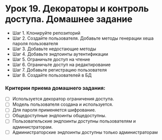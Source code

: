 # Урок 19. Декораторы и контроль доступа. Домашнее задание

* Шаг 1. Клонируйте репозиторий
* Шаг 2. Создайте пользователя. Добавьте методы генерации хеша пароля пользователя
* Шаг 3. Добавьте недостающие методы 
* Шаг 4. Добавьте эндпоинты аутентификации
* Шаг 5. Ограничьте доступ на чтение
* Шаг 6. Ограничьте доступ на редактирование
* Шаг 7. Добавьте регистрацию пользователя
* Шаг 8. Создайте  пользователей в БД


### Критерии приема домашнего задания:

- [ ]  Используется декоратор ограничения доступа.
- [ ]  Модель пользователя создана и используется.
- [ ]  Для пароля применяется шифрование.
- [ ]  Общедоступные эндпоинты общедоступны.
- [ ]  Пользовательские эндпоинты доступны пользователям и администраторам.
- [ ]  Администраторские эндпоинты доступны только администраторам
